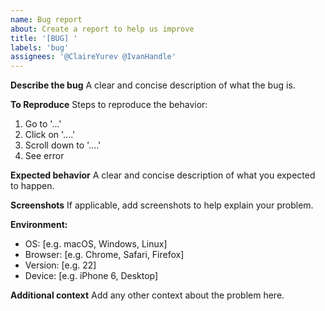 ```yaml
---
name: Bug report
about: Create a report to help us improve
title: '[BUG] '
labels: 'bug'
assignees: '@ClaireYurev @IvanHandle'
---
```


**Describe the bug**
A clear and concise description of what the bug is.

**To Reproduce**
Steps to reproduce the behavior:
1. Go to '...'
2. Click on '....'
3. Scroll down to '....'
4. See error

**Expected behavior**
A clear and concise description of what you expected to happen.

**Screenshots**
If applicable, add screenshots to help explain your problem.

**Environment:**
 - OS: [e.g. macOS, Windows, Linux]
 - Browser: [e.g. Chrome, Safari, Firefox]
 - Version: [e.g. 22]
 - Device: [e.g. iPhone 6, Desktop]

**Additional context**
Add any other context about the problem here. 